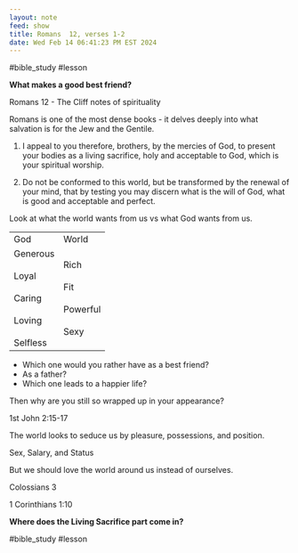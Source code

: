 ```yaml
---
layout: note
feed: show
title: Romans  12, verses 1-2
date: Wed Feb 14 06:41:23 PM EST 2024
---
```

#bible_study #lesson 

**What makes a good best friend?**

Romans 12 - The Cliff notes of spirituality

Romans is one of the most dense books - it delves deeply into what salvation is for the Jew and the Gentile.

1. I appeal to you therefore, brothers, by the mercies of God, to present your bodies as a living sacrifice, holy and acceptable to God, which is your spiritual worship.
    
2. Do not be conformed to this world, but be transformed by the renewal of your mind, that by testing you may discern what is the will of God, what is good and acceptable and perfect.    


Look at what the world wants from us vs what God wants from us.

|   |   |
|---|---|
|God|World|
|Generous<br><br>Loyal<br><br>Caring<br><br>Loving<br><br>Selfless|Rich<br><br>Fit<br><br>Powerful<br><br>Sexy|


* Which one would you rather have as a best friend?
*  As a father?
* Which one leads to a happier life?

Then why are you still so wrapped up in your appearance?

1st John 2:15-17

The world looks to seduce us by pleasure, possessions, and position.

Sex, Salary, and Status

But we should love the world around us instead of ourselves.

Colossians 3

1 Corinthians 1:10

**Where does the Living Sacrifice part come in?**

#bible_study 
#lesson 
